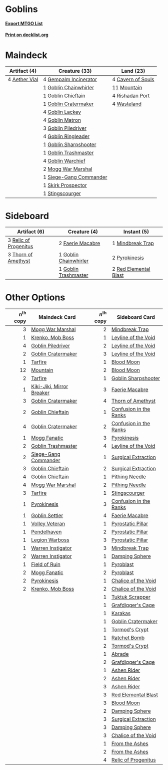 # Goblins

#### [Export MTGO List](../collection/Goblins/Goblins.txt)
#### [Print on decklist.org](http://decklist.org/?deckmain=4%09Aether%20Vial%0A4%09Cavern%20of%20Souls%0A4%09Gempalm%20Incinerator%0A1%09Goblin%20Chainwhirler%0A1%09Goblin%20Chieftain%0A1%09Goblin%20Cratermaker%0A4%09Goblin%20Lackey%0A4%09Goblin%20Matron%0A3%09Goblin%20Piledriver%0A4%09Goblin%20Ringleader%0A1%09Goblin%20Sharpshooter%0A1%09Goblin%20Trashmaster%0A4%09Goblin%20Warchief%0A2%09Mogg%20War%20Marshal%0A11%09Mountain%0A4%09Rishadan%20Port%0A1%09Siege-Gang%20Commander%0A1%09Skirk%20Prospector%0A1%09Stingscourger%0A4%09Wasteland&deckside=2%09Faerie%20Macabre%0A1%09Goblin%20Chainwhirler%0A1%09Goblin%20Trashmaster%0A1%09Mindbreak%20Trap%0A2%09Pyrokinesis%0A2%09Red%20Elemental%20Blast%0A3%09Relic%20of%20Progenitus%0A3%09Thorn%20of%20Amethyst)
# Maindeck

|                                      Artifact (4)                                      |                                          Creature (33)                                          |                                         Land (23)                                          |
|----------------------------------------------------------------------------------------|-------------------------------------------------------------------------------------------------|--------------------------------------------------------------------------------------------|
|4 [Aether Vial](http://gatherer.wizards.com/Pages/Card/Details.aspx?multiverseid=370514)|4 [Gempalm Incinerator](http://gatherer.wizards.com/Pages/Card/Details.aspx?multiverseid=157929) |4 [Cavern of Souls](http://gatherer.wizards.com/Pages/Card/Details.aspx?multiverseid=426057)|
|                                                                                        |1 [Goblin Chainwhirler](http://gatherer.wizards.com/Pages/Card/Details.aspx?multiverseid=443017) |11 [Mountain](http://gatherer.wizards.com/Pages/Card/Details.aspx?multiverseid=439604)      |
|                                                                                        |1 [Goblin Chieftain](http://gatherer.wizards.com/Pages/Card/Details.aspx?multiverseid=438481)    |4 [Rishadan Port](http://gatherer.wizards.com/Pages/Card/Details.aspx?multiverseid=442235)  |
|                                                                                        |1 [Goblin Cratermaker](http://gatherer.wizards.com/Pages/Card/Details.aspx?multiverseid=452853)  |4 [Wasteland](http://gatherer.wizards.com/Pages/Card/Details.aspx?multiverseid=413790)      |
|                                                                                        |4 [Goblin Lackey](http://gatherer.wizards.com/Pages/Card/Details.aspx?multiverseid=382959)       |                                                                                            |
|                                                                                        |4 [Goblin Matron](http://gatherer.wizards.com/Pages/Card/Details.aspx?multiverseid=6596)         |                                                                                            |
|                                                                                        |3 [Goblin Piledriver](http://gatherer.wizards.com/Pages/Card/Details.aspx?multiverseid=382962)   |                                                                                            |
|                                                                                        |4 [Goblin Ringleader](http://gatherer.wizards.com/Pages/Card/Details.aspx?multiverseid=382963)   |                                                                                            |
|                                                                                        |1 [Goblin Sharpshooter](http://gatherer.wizards.com/Pages/Card/Details.aspx?multiverseid=376350) |                                                                                            |
|                                                                                        |1 [Goblin Trashmaster](http://gatherer.wizards.com/Pages/Card/Details.aspx?multiverseid=447280)  |                                                                                            |
|                                                                                        |4 [Goblin Warchief](http://gatherer.wizards.com/Pages/Card/Details.aspx?multiverseid=382966)     |                                                                                            |
|                                                                                        |2 [Mogg War Marshal](http://gatherer.wizards.com/Pages/Card/Details.aspx?multiverseid=370547)    |                                                                                            |
|                                                                                        |1 [Siege-Gang Commander](http://gatherer.wizards.com/Pages/Card/Details.aspx?multiverseid=413689)|                                                                                            |
|                                                                                        |1 [Skirk Prospector](http://gatherer.wizards.com/Pages/Card/Details.aspx?multiverseid=383096)    |                                                                                            |
|                                                                                        |1 [Stingscourger](http://gatherer.wizards.com/Pages/Card/Details.aspx?multiverseid=370402)       |                                                                                            |


# Sideboard

|                                          Artifact (6)                                          |                                          Creature (4)                                          |                                          Instant (5)                                           |
|------------------------------------------------------------------------------------------------|------------------------------------------------------------------------------------------------|------------------------------------------------------------------------------------------------|
|3 [Relic of Progenitus](http://gatherer.wizards.com/Pages/Card/Details.aspx?multiverseid=205326)|2 [Faerie Macabre](http://gatherer.wizards.com/Pages/Card/Details.aspx?multiverseid=370410)     |1 [Mindbreak Trap](http://gatherer.wizards.com/Pages/Card/Details.aspx?multiverseid=197532)     |
|3 [Thorn of Amethyst](http://gatherer.wizards.com/Pages/Card/Details.aspx?multiverseid=140166)  |1 [Goblin Chainwhirler](http://gatherer.wizards.com/Pages/Card/Details.aspx?multiverseid=443017)|2 [Pyrokinesis](http://gatherer.wizards.com/Pages/Card/Details.aspx?multiverseid=184763)        |
|                                                                                                |1 [Goblin Trashmaster](http://gatherer.wizards.com/Pages/Card/Details.aspx?multiverseid=447280) |2 [Red Elemental Blast](http://gatherer.wizards.com/Pages/Card/Details.aspx?multiverseid=202447)|


# Other Options

|*n*<sup>th</sup> copy|                                           Maindeck Card                                            |*n*<sup>th</sup> copy|                                         Sideboard Card                                         |
|--------------------:|----------------------------------------------------------------------------------------------------|--------------------:|------------------------------------------------------------------------------------------------|
|                    3|[Mogg War Marshal](http://gatherer.wizards.com/Pages/Card/Details.aspx?multiverseid=370547)         |                    2|[Mindbreak Trap](http://gatherer.wizards.com/Pages/Card/Details.aspx?multiverseid=197532)       |
|                    1|[Krenko, Mob Boss](http://gatherer.wizards.com/Pages/Card/Details.aspx?multiverseid=438492)         |                    1|[Leyline of the Void](http://gatherer.wizards.com/Pages/Card/Details.aspx?multiverseid=205013)  |
|                    4|[Goblin Piledriver](http://gatherer.wizards.com/Pages/Card/Details.aspx?multiverseid=382962)        |                    2|[Leyline of the Void](http://gatherer.wizards.com/Pages/Card/Details.aspx?multiverseid=205013)  |
|                    2|[Goblin Cratermaker](http://gatherer.wizards.com/Pages/Card/Details.aspx?multiverseid=452853)       |                    3|[Leyline of the Void](http://gatherer.wizards.com/Pages/Card/Details.aspx?multiverseid=205013)  |
|                    1|[Tarfire](http://gatherer.wizards.com/Pages/Card/Details.aspx?multiverseid=157921)                  |                    1|[Blood Moon](http://gatherer.wizards.com/Pages/Card/Details.aspx?multiverseid=370419)           |
|                   12|[Mountain](http://gatherer.wizards.com/Pages/Card/Details.aspx?multiverseid=439604)                 |                    2|[Blood Moon](http://gatherer.wizards.com/Pages/Card/Details.aspx?multiverseid=370419)           |
|                    2|[Tarfire](http://gatherer.wizards.com/Pages/Card/Details.aspx?multiverseid=157921)                  |                    1|[Goblin Sharpshooter](http://gatherer.wizards.com/Pages/Card/Details.aspx?multiverseid=376350)  |
|                    1|[Kiki-Jiki, Mirror Breaker](http://gatherer.wizards.com/Pages/Card/Details.aspx?multiverseid=370534)|                    3|[Faerie Macabre](http://gatherer.wizards.com/Pages/Card/Details.aspx?multiverseid=370410)       |
|                    3|[Goblin Cratermaker](http://gatherer.wizards.com/Pages/Card/Details.aspx?multiverseid=452853)       |                    4|[Thorn of Amethyst](http://gatherer.wizards.com/Pages/Card/Details.aspx?multiverseid=140166)    |
|                    2|[Goblin Chieftain](http://gatherer.wizards.com/Pages/Card/Details.aspx?multiverseid=438481)         |                    1|[Confusion in the Ranks](http://gatherer.wizards.com/Pages/Card/Details.aspx?multiverseid=49528)|
|                    4|[Goblin Cratermaker](http://gatherer.wizards.com/Pages/Card/Details.aspx?multiverseid=452853)       |                    2|[Confusion in the Ranks](http://gatherer.wizards.com/Pages/Card/Details.aspx?multiverseid=49528)|
|                    1|[Mogg Fanatic](http://gatherer.wizards.com/Pages/Card/Details.aspx?multiverseid=234699)             |                    3|[Pyrokinesis](http://gatherer.wizards.com/Pages/Card/Details.aspx?multiverseid=184763)          |
|                    2|[Goblin Trashmaster](http://gatherer.wizards.com/Pages/Card/Details.aspx?multiverseid=447280)       |                    4|[Leyline of the Void](http://gatherer.wizards.com/Pages/Card/Details.aspx?multiverseid=205013)  |
|                    2|[Siege-Gang Commander](http://gatherer.wizards.com/Pages/Card/Details.aspx?multiverseid=413689)     |                    1|[Surgical Extraction](http://gatherer.wizards.com/Pages/Card/Details.aspx?multiverseid=397706)  |
|                    3|[Goblin Chieftain](http://gatherer.wizards.com/Pages/Card/Details.aspx?multiverseid=438481)         |                    2|[Surgical Extraction](http://gatherer.wizards.com/Pages/Card/Details.aspx?multiverseid=397706)  |
|                    4|[Goblin Chieftain](http://gatherer.wizards.com/Pages/Card/Details.aspx?multiverseid=438481)         |                    1|[Pithing Needle](http://gatherer.wizards.com/Pages/Card/Details.aspx?multiverseid=425815)       |
|                    4|[Mogg War Marshal](http://gatherer.wizards.com/Pages/Card/Details.aspx?multiverseid=370547)         |                    2|[Pithing Needle](http://gatherer.wizards.com/Pages/Card/Details.aspx?multiverseid=425815)       |
|                    3|[Tarfire](http://gatherer.wizards.com/Pages/Card/Details.aspx?multiverseid=157921)                  |                    1|[Stingscourger](http://gatherer.wizards.com/Pages/Card/Details.aspx?multiverseid=370402)        |
|                    1|[Pyrokinesis](http://gatherer.wizards.com/Pages/Card/Details.aspx?multiverseid=184763)              |                    3|[Confusion in the Ranks](http://gatherer.wizards.com/Pages/Card/Details.aspx?multiverseid=49528)|
|                    1|[Goblin Settler](http://gatherer.wizards.com/Pages/Card/Details.aspx?multiverseid=382964)           |                    4|[Faerie Macabre](http://gatherer.wizards.com/Pages/Card/Details.aspx?multiverseid=370410)       |
|                    1|[Volley Veteran](http://gatherer.wizards.com/Pages/Card/Details.aspx?multiverseid=447304)           |                    1|[Pyrostatic Pillar](http://gatherer.wizards.com/Pages/Card/Details.aspx?multiverseid=44290)     |
|                    1|[Pendelhaven](http://gatherer.wizards.com/Pages/Card/Details.aspx?multiverseid=442233)              |                    2|[Pyrostatic Pillar](http://gatherer.wizards.com/Pages/Card/Details.aspx?multiverseid=44290)     |
|                    1|[Legion Warboss](http://gatherer.wizards.com/Pages/Card/Details.aspx?multiverseid=452859)           |                    3|[Pyrostatic Pillar](http://gatherer.wizards.com/Pages/Card/Details.aspx?multiverseid=44290)     |
|                    1|[Warren Instigator](http://gatherer.wizards.com/Pages/Card/Details.aspx?multiverseid=438472)        |                    3|[Mindbreak Trap](http://gatherer.wizards.com/Pages/Card/Details.aspx?multiverseid=197532)       |
|                    2|[Warren Instigator](http://gatherer.wizards.com/Pages/Card/Details.aspx?multiverseid=438472)        |                    1|[Damping Sphere](http://gatherer.wizards.com/Pages/Card/Details.aspx?multiverseid=443101)       |
|                    1|[Field of Ruin](http://gatherer.wizards.com/Pages/Card/Details.aspx?multiverseid=435415)            |                    1|[Pyroblast](http://gatherer.wizards.com/Pages/Card/Details.aspx?multiverseid=159243)            |
|                    2|[Mogg Fanatic](http://gatherer.wizards.com/Pages/Card/Details.aspx?multiverseid=234699)             |                    2|[Pyroblast](http://gatherer.wizards.com/Pages/Card/Details.aspx?multiverseid=159243)            |
|                    2|[Pyrokinesis](http://gatherer.wizards.com/Pages/Card/Details.aspx?multiverseid=184763)              |                    1|[Chalice of the Void](http://gatherer.wizards.com/Pages/Card/Details.aspx?multiverseid=370411)  |
|                    2|[Krenko, Mob Boss](http://gatherer.wizards.com/Pages/Card/Details.aspx?multiverseid=438492)         |                    2|[Chalice of the Void](http://gatherer.wizards.com/Pages/Card/Details.aspx?multiverseid=370411)  |
|                     |                                                                                                    |                    1|[Tuktuk Scrapper](http://gatherer.wizards.com/Pages/Card/Details.aspx?multiverseid=201579)      |
|                     |                                                                                                    |                    1|[Grafdigger's Cage](http://gatherer.wizards.com/Pages/Card/Details.aspx?multiverseid=426046)    |
|                     |                                                                                                    |                    1|[Karakas](http://gatherer.wizards.com/Pages/Card/Details.aspx?multiverseid=201198)              |
|                     |                                                                                                    |                    1|[Goblin Cratermaker](http://gatherer.wizards.com/Pages/Card/Details.aspx?multiverseid=452853)   |
|                     |                                                                                                    |                    1|[Tormod's Crypt](http://gatherer.wizards.com/Pages/Card/Details.aspx?multiverseid=389723)       |
|                     |                                                                                                    |                    1|[Ratchet Bomb](http://gatherer.wizards.com/Pages/Card/Details.aspx?multiverseid=205482)         |
|                     |                                                                                                    |                    2|[Tormod's Crypt](http://gatherer.wizards.com/Pages/Card/Details.aspx?multiverseid=389723)       |
|                     |                                                                                                    |                    1|[Abrade](http://gatherer.wizards.com/Pages/Card/Details.aspx?multiverseid=430772)               |
|                     |                                                                                                    |                    2|[Grafdigger's Cage](http://gatherer.wizards.com/Pages/Card/Details.aspx?multiverseid=426046)    |
|                     |                                                                                                    |                    1|[Ashen Rider](http://gatherer.wizards.com/Pages/Card/Details.aspx?multiverseid=373689)          |
|                     |                                                                                                    |                    2|[Ashen Rider](http://gatherer.wizards.com/Pages/Card/Details.aspx?multiverseid=373689)          |
|                     |                                                                                                    |                    3|[Ashen Rider](http://gatherer.wizards.com/Pages/Card/Details.aspx?multiverseid=373689)          |
|                     |                                                                                                    |                    3|[Red Elemental Blast](http://gatherer.wizards.com/Pages/Card/Details.aspx?multiverseid=202447)  |
|                     |                                                                                                    |                    3|[Blood Moon](http://gatherer.wizards.com/Pages/Card/Details.aspx?multiverseid=370419)           |
|                     |                                                                                                    |                    2|[Damping Sphere](http://gatherer.wizards.com/Pages/Card/Details.aspx?multiverseid=443101)       |
|                     |                                                                                                    |                    3|[Surgical Extraction](http://gatherer.wizards.com/Pages/Card/Details.aspx?multiverseid=397706)  |
|                     |                                                                                                    |                    3|[Damping Sphere](http://gatherer.wizards.com/Pages/Card/Details.aspx?multiverseid=443101)       |
|                     |                                                                                                    |                    3|[Chalice of the Void](http://gatherer.wizards.com/Pages/Card/Details.aspx?multiverseid=370411)  |
|                     |                                                                                                    |                    1|[From the Ashes](http://gatherer.wizards.com/Pages/Card/Details.aspx?multiverseid=376346)       |
|                     |                                                                                                    |                    2|[From the Ashes](http://gatherer.wizards.com/Pages/Card/Details.aspx?multiverseid=376346)       |
|                     |                                                                                                    |                    4|[Relic of Progenitus](http://gatherer.wizards.com/Pages/Card/Details.aspx?multiverseid=205326)  |

